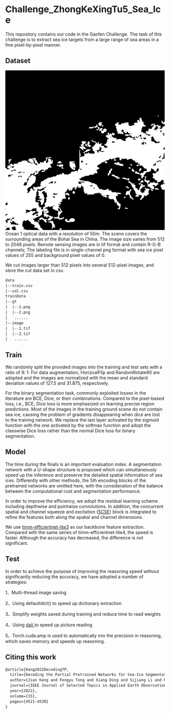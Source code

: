 # Challenge_ZhongKeXingTu5_Sea_Ice

This repository contains our code in the  Gaofen Challenge. The task of this challenge is to extract sea ice targets from a large range of sea areas in a fine pixel-by-pixel manner.

## Dataset
![gt](./data/gt.png)
Ocean 1 optical data with a resolution of 50m. The scene covers the surrounding areas of the Bohai Sea in China. The image size varies from 512 to 2048 pixels. Remote sensing images are in tif format and contain R-G-B channels; The labeling file is in single-channel png format with sea ice pixel values of 255 and background pixel values of 0.

We cut images larger than 512 pixels into several 512-pixel images, and store the cut data set in csv.

```html
data
|--train.csv
|--val.csv
trainData
|--gt
|  |--1.png
|  |--2.png
|   ......
|--image
|  |--1.tif
|  |--2.tif
|   ......
```



## Train

We randomly split the provided images into the training and test sets with a ratio of 9: 1. For data augmentation, HorizoalFlip and RandomRotate90 are adopted and the images are normalized with the mean and standard deviation values of 127.5 and 31.875, respectively.

For the binary segmentation task, commonly exploited losses in the literature are BCE, Dice, or their combinations. Compared to the pixel-based loss, i.e., BCE, Dice loss is more emphasized on learning precise region predictions. Most of the images in the training ground scene do not contain sea ice, causing the problem of gradients disappearing when dice are lost to the training network. We replace the last layer activated by the sigmoid function with the one activated by the softmax function and adopt the classwise Dice loss rather than the normal Dice loss for binary segmentation.

## Model

The time during the finals is an important evaluation index. A segmentation network with a U-shape structure is proposed which can simultaneously speed up the inference and preserve the detailed spatial information of sea ices. Differently with other methods, the 5th encoding blocks of the pretrained networks are omitted here, with the consideration of the balance between the computational cost and segmentation performance. 

In order to improve the efficiency, we adopt the residual learning scheme including depthwise and pointwise convolutions. In addition, the concurrent spatial and channel squeeze and excitation ([SCSE](https://arxiv.org/abs/1803.02579)) block is integrated to refine the features both along the spatial and channel dimensions. 

We use [timm-efficientnet-lite3](https://arxiv.org/pdf/1905.11946v5.pdf) as our backbone feature extraction. Compared with the same series of timm-efficientnet-lite4, the speed is faster. Although the accuracy has decreased, the difference is not significant.

## Test

In order to achieve the purpose of improving the reasoning speed without significantly reducing the accuracy, we have adopted a number of strategies:

1、Multi-thread image saving

2、Using defaultdict() to speed up dictionary extraction

3、Simplify weights saved during training and reduce time to read weights

4、Using [dali ](https://developer.nvidia.com/zh-cn/dali)to speed up picture reading

5、Torch.cuda.amp is used to automatically mix the precision in reasoning, which saves memory and speeds up reasoning.

## Citing this work

```html
@article{Kang2022DecodingTP,
  title={Decoding the Partial Pretrained Networks for Sea-Ice Segmentation of 2021 Gaofen Challenge},
  author={Jian Kang and Fengyu Tong and Xiang Ding and Sijiang Li and Ruoxin Zhu and Yan Huang and Yusheng Xu and Rub{\'e}n Fern{\'a}ndez-Beltran},
  journal={IEEE Journal of Selected Topics in Applied Earth Observations and Remote Sensing},
  year={2022},
  volume={15},
  pages={4521-4530}
}
```

